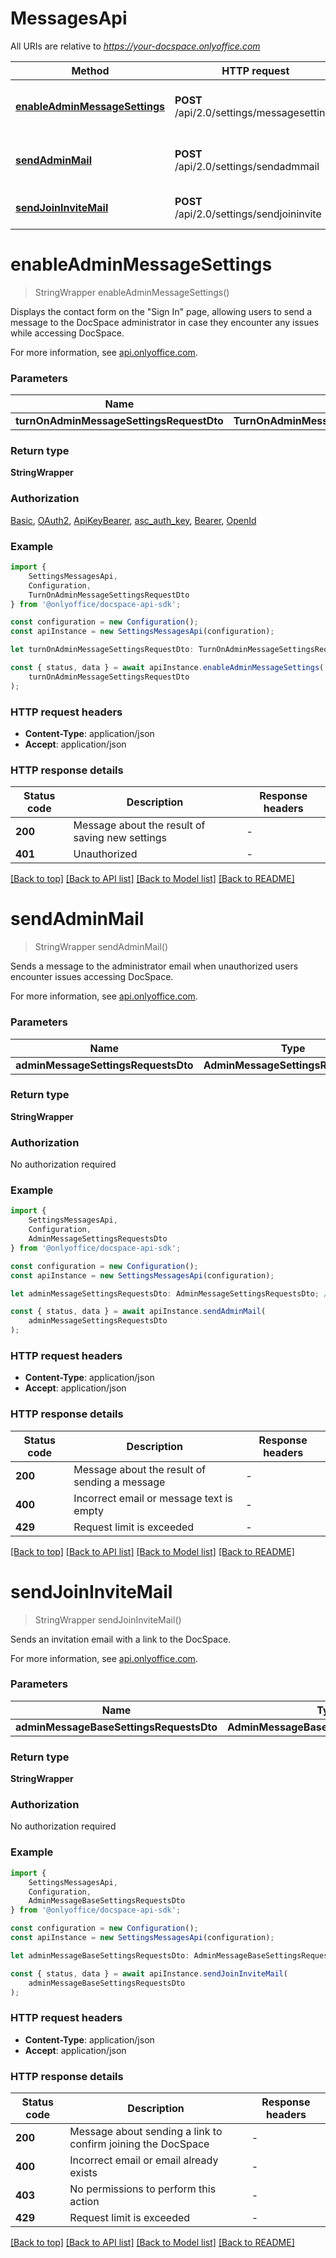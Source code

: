 # MessagesApi

All URIs are relative to *https://your-docspace.onlyoffice.com*

|Method | HTTP request | Description|
|------------- | ------------- | -------------|
|[**enableAdminMessageSettings**](#enableadminmessagesettings) | **POST** /api/2.0/settings/messagesettings | Enable the administrator message settings|
|[**sendAdminMail**](#sendadminmail) | **POST** /api/2.0/settings/sendadmmail | Send a message to the administrator|
|[**sendJoinInviteMail**](#sendjoininvitemail) | **POST** /api/2.0/settings/sendjoininvite | Sends an invitation email|

# **enableAdminMessageSettings**
> StringWrapper enableAdminMessageSettings()

Displays the contact form on the \"Sign In\" page, allowing users to send a message to the DocSpace administrator in case they encounter any issues while accessing DocSpace.

For more information, see [api.onlyoffice.com](https://api.onlyoffice.com/docspace/api-backend/usage-api/enable-admin-message-settings/).

### Parameters

|Name | Type | Description  | Notes|
|------------- | ------------- | ------------- | -------------|
| **turnOnAdminMessageSettingsRequestDto** | **TurnOnAdminMessageSettingsRequestDto**|  | |


### Return type

**StringWrapper**

### Authorization

[Basic](../README.md#Basic), [OAuth2](../README.md#OAuth2), [ApiKeyBearer](../README.md#ApiKeyBearer), [asc_auth_key](../README.md#asc_auth_key), [Bearer](../README.md#Bearer), [OpenId](../README.md#OpenId)

### Example

```typescript
import {
    SettingsMessagesApi,
    Configuration,
    TurnOnAdminMessageSettingsRequestDto
} from '@onlyoffice/docspace-api-sdk';

const configuration = new Configuration();
const apiInstance = new SettingsMessagesApi(configuration);

let turnOnAdminMessageSettingsRequestDto: TurnOnAdminMessageSettingsRequestDto; // (optional)

const { status, data } = await apiInstance.enableAdminMessageSettings(
    turnOnAdminMessageSettingsRequestDto
);
```

### HTTP request headers

 - **Content-Type**: application/json
 - **Accept**: application/json


### HTTP response details
| Status code | Description | Response headers |
|-------------|-------------|------------------|
|**200** | Message about the result of saving new settings |  -  |
|**401** | Unauthorized |  -  |

[[Back to top]](#) [[Back to API list]](../README.md#documentation-for-api-endpoints) [[Back to Model list]](../README.md#documentation-for-models) [[Back to README]](../README.md)

# **sendAdminMail**
> StringWrapper sendAdminMail()

Sends a message to the administrator email when unauthorized users encounter issues accessing DocSpace.

For more information, see [api.onlyoffice.com](https://api.onlyoffice.com/docspace/api-backend/usage-api/send-admin-mail/).

### Parameters

|Name | Type | Description  | Notes|
|------------- | ------------- | ------------- | -------------|
| **adminMessageSettingsRequestsDto** | **AdminMessageSettingsRequestsDto**|  | |


### Return type

**StringWrapper**

### Authorization

No authorization required

### Example

```typescript
import {
    SettingsMessagesApi,
    Configuration,
    AdminMessageSettingsRequestsDto
} from '@onlyoffice/docspace-api-sdk';

const configuration = new Configuration();
const apiInstance = new SettingsMessagesApi(configuration);

let adminMessageSettingsRequestsDto: AdminMessageSettingsRequestsDto; // (optional)

const { status, data } = await apiInstance.sendAdminMail(
    adminMessageSettingsRequestsDto
);
```

### HTTP request headers

 - **Content-Type**: application/json
 - **Accept**: application/json


### HTTP response details
| Status code | Description | Response headers |
|-------------|-------------|------------------|
|**200** | Message about the result of sending a message |  -  |
|**400** | Incorrect email or message text is empty |  -  |
|**429** | Request limit is exceeded |  -  |

[[Back to top]](#) [[Back to API list]](../README.md#documentation-for-api-endpoints) [[Back to Model list]](../README.md#documentation-for-models) [[Back to README]](../README.md)

# **sendJoinInviteMail**
> StringWrapper sendJoinInviteMail()

Sends an invitation email with a link to the DocSpace.

For more information, see [api.onlyoffice.com](https://api.onlyoffice.com/docspace/api-backend/usage-api/send-join-invite-mail/).

### Parameters

|Name | Type | Description  | Notes|
|------------- | ------------- | ------------- | -------------|
| **adminMessageBaseSettingsRequestsDto** | **AdminMessageBaseSettingsRequestsDto**|  | |


### Return type

**StringWrapper**

### Authorization

No authorization required

### Example

```typescript
import {
    SettingsMessagesApi,
    Configuration,
    AdminMessageBaseSettingsRequestsDto
} from '@onlyoffice/docspace-api-sdk';

const configuration = new Configuration();
const apiInstance = new SettingsMessagesApi(configuration);

let adminMessageBaseSettingsRequestsDto: AdminMessageBaseSettingsRequestsDto; // (optional)

const { status, data } = await apiInstance.sendJoinInviteMail(
    adminMessageBaseSettingsRequestsDto
);
```

### HTTP request headers

 - **Content-Type**: application/json
 - **Accept**: application/json


### HTTP response details
| Status code | Description | Response headers |
|-------------|-------------|------------------|
|**200** | Message about sending a link to confirm joining the DocSpace |  -  |
|**400** | Incorrect email or email already exists |  -  |
|**403** | No permissions to perform this action |  -  |
|**429** | Request limit is exceeded |  -  |

[[Back to top]](#) [[Back to API list]](../README.md#documentation-for-api-endpoints) [[Back to Model list]](../README.md#documentation-for-models) [[Back to README]](../README.md)

